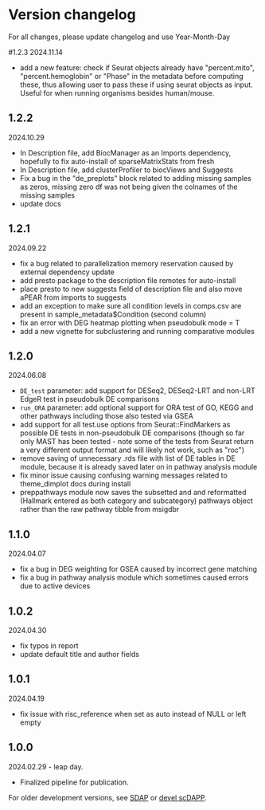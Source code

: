 # Version changelog

For all changes, please update changelog and use Year-Month-Day

#1.2.3
2024.11.14
- add a new feature: check if Seurat objects already have "percent.mito", "percent.hemoglobin" or "Phase" in the metadata before computing these, thus allowing user to pass these if using seurat objects as input. Useful for when running organisms besides human/mouse.


## 1.2.2
2024.10.29
- In Description file, add BiocManager as an Imports dependency, hopefully to fix auto-install of sparseMatrixStats from fresh
- In Description file, add clusterProfiler to biocViews and Suggests
- Fix a bug in the "de_preplots" block related to adding missing samples as zeros, missing zero df was not being given the colnames of the missing samples
- update docs


## 1.2.1
2024.09.22
- fix a bug related to parallelization memory reservation caused by external dependency update
- add presto package to the description file remotes for auto-install
- place presto to new suggests field of description file and also move aPEAR from imports to suggests
- add an exception to make sure all condition levels in comps.csv are present in sample_metadata$Condition (second column)
- fix an error with DEG heatmap plotting when pseudobulk mode = T
- add a new vignette for subclustering and running comparative modules


## 1.2.0

2024.06.08
- `DE_test` parameter: add support for DESeq2, DESeq2-LRT and non-LRT EdgeR test in pseudobulk DE comparisons
- `run_ORA` parameter: add optional support for ORA test of GO, KEGG and other pathways including those also tested via GSEA
- add support for all test.use options from Seurat::FindMarkers as possible DE tests in non-pseudobulk DE comparisons (though so far only MAST has been tested - note some of the tests from Seurat return a very different output format and will likely not work, such as "roc")
- remove saving of unnecessary .rds file with list of DE tables in DE module, because it is already saved later on in pathway analysis module
- fix minor issue causing confusing warning messages related to theme_dimplot docs during install
- preppathways module now saves the subsetted and and reformatted (Hallmark entered as both category and subcategory) pathways object rather than the raw pathway tibble from msigdbr




## 1.1.0

2024.04.07
- fix a bug in DEG weighting for GSEA caused by incorrect gene matching
- fix a bug in pathway analysis module which sometimes caused errors due to active devices


## 1.0.2

2024.04.30
- fix typos in report
- update default title and author fields


## 1.0.1

2024.04.19
- fix issue with risc_reference when set as auto instead of NULL or left empty


## 1.0.0

2024.02.29 - leap day.
- Finalized pipeline for publication.



For older development versions, see [SDAP](https://github.com/FerrenaAlexander/SDAP) or [devel scDAPP](https://github.com/FerrenaAlexander/scDAPP/).
